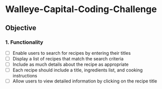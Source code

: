 # Walleye-Capital-Coding-Challenge

## Objective

### 1. Functionality

- [ ] Enable users to search for recipes by entering their titles
- [ ] Display a list of recipes that match the search criteria
- [ ] Include as much details about the recipe as appropriate
- [ ] Each recipe should include a title, ingredients list, and cooking instructions
- [ ] Allow users to view detailed information by clicking on the recipe title
